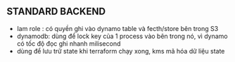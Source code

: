 ## STANDARD BACKEND
- Iam role : có quyền ghi vào dynamo table và fecth/store bên trong S3
- dynamodb:  dùng để lock key của 1 process vào bên trong nó, vì dynamo có tốc độ đọc ghi nhanh milisecond
- dùng để lưu trữ state khi terraform chạy xong, kms mã hóa dữ liệu state
